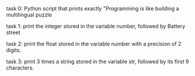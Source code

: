 task 0: Python script that prints exactly "Programming is like building a multilingual puzzle

task 1: print the integer stored in the variable number, followed by Battery street

task 2: print the float stored in the variable number with a precision of 2 digits.

task 3: print 3 times a string stored in the variable str, followed by its first 9 characters.